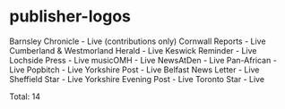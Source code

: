 # publisher-logos

Barnsley Chronicle - Live (contributions only)
Cornwall Reports - Live
Cumberland & Westmorland Herald - Live
Keswick Reminder - Live
Lochside Press - Live
musicOMH - Live
NewsAtDen - Live
Pan-African - Live
Popbitch - Live
Yorkshire Post - Live
Belfast News Letter - Live
Sheffield Star - Live
Yorkshire Evening Post - Live
Toronto Star - Live

Total: 14
